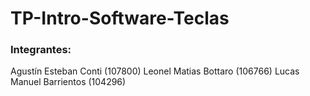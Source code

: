 # TP-Intro-Software-Teclas
### Integrantes:
Agustín Esteban Conti (107800)
Leonel Matias Bottaro (106766)
Lucas Manuel Barrientos (104296)
